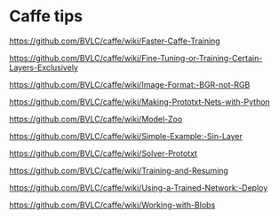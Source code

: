 Caffe tips
===

https://github.com/BVLC/caffe/wiki/Faster-Caffe-Training

https://github.com/BVLC/caffe/wiki/Fine-Tuning-or-Training-Certain-Layers-Exclusively

https://github.com/BVLC/caffe/wiki/Image-Format:-BGR-not-RGB

https://github.com/BVLC/caffe/wiki/Making-Prototxt-Nets-with-Python

https://github.com/BVLC/caffe/wiki/Model-Zoo

https://github.com/BVLC/caffe/wiki/Simple-Example:-Sin-Layer

https://github.com/BVLC/caffe/wiki/Solver-Prototxt

https://github.com/BVLC/caffe/wiki/Training-and-Resuming

https://github.com/BVLC/caffe/wiki/Using-a-Trained-Network:-Deploy

https://github.com/BVLC/caffe/wiki/Working-with-Blobs
